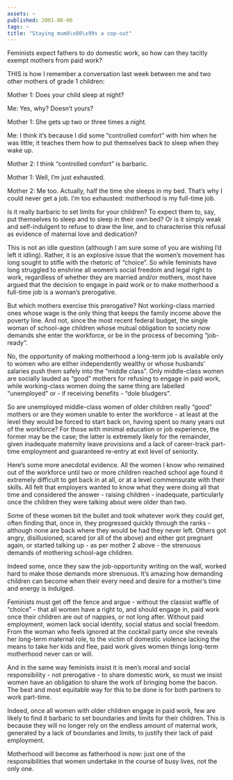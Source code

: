 ```yaml
---
assets: ~
published: 2001-06-06
tags: ~
title: "Staying mumâ\x80\x99s a cop-out"
---
```

Feminists expect fathers to do domestic work, so how can they tacitly
exempt mothers from paid work?

THIS is how I remember a conversation last week between me and two other
mothers of grade 1 children:

Mother 1: Does your child sleep at night?

Me: Yes, why? Doesn’t yours?

Mother 1: She gets up two or three times a night.

Me: I think it’s because I did some “controlled comfort” with him when
he was little; it teaches them how to put themselves back to sleep when
they wake up.

Mother 2: I think “controlled comfort” is barbaric.

Mother 1: Well, I’m just exhausted.

Mother 2: Me too. Actually, half the time she sleeps in my bed. That’s
why I could never get a job. I’m too exhausted: motherhood is my
full-time job.

Is it really barbaric to set limits for your children? To expect them
to, say, put themselves to sleep and to sleep in their own bed? Or is it
simply weak and self-indulgent to refuse to draw the line, and to
characterise this refusal as evidence of maternal love and dedication?

This is not an idle question (although I am sure some of you are wishing
I’d left it idling). Rather, it is an explosive issue that the women’s
movement has long sought to stifle with the rhetoric of “choice”. So
while feminists have long struggled to enshrine all women’s social
freedom and legal right to work, regardless of whether they are married
and/or mothers, most have argued that the decision to engage in paid
work or to make motherhood a full-time job is a woman’s prerogative.

But which mothers exercise this prerogative? Not working-class married
ones whose wage is the only thing that keeps the family income above the
poverty line. And not, since the most recent federal budget, the single
woman of school-age children whose mutual obligation to society now
demands she enter the workforce, or be in the process of becoming
“job-ready”.

No, the opportunity of making motherhood a long-term job is available
only to women who are either independently wealthy or whose husbands’
salaries push them safely into the “middle class”. Only middle-class
women are socially lauded as “good” mothers for refusing to engage in
paid work, while working-class women doing the same thing are labelled
“unemployed” or - if receiving benefits - “dole bludgers”.

So are unemployed middle-class women of older children really “good”
mothers or are they women unable to enter the workforce - at least at
the level they would be forced to start back on, having spent so many
years out of the workforce? For those with minimal education or job
experience, the former may be the case; the latter is extremely likely
for the remainder, given inadequate maternity leave provisions and a
lack of career-track part-time employment and guaranteed re-entry at
exit level of seniority.

Here’s some more anecdotal evidence. All the women I know who remained
out of the workforce until two or more children reached school age found
it extremely difficult to get back in at all, or at a level commensurate
with their skills. All felt that employers wanted to know what they were
doing all that time and considered the answer - raising children -
inadequate, particularly once the children they were talking about were
older than two.

Some of these women bit the bullet and took whatever work they could
get, often finding that, once in, they progressed quickly through the
ranks - although none are back where they would be had they never left.
Others got angry, disillusioned, scared (or all of the above) and either
got pregnant again, or started talking up - as per mother 2 above - the
strenuous demands of mothering school-age children.

Indeed some, once they saw the job-opportunity writing on the wall,
worked hard to make those demands more strenuous. It’s amazing how
demanding children can become when their every need and desire for a
mother’s time and energy is indulged.

Feminists must get off the fence and argue - without the classist waffle
of “choice” - that all women have a right to, and should engage in, paid
work once their children are out of nappies, or not long after. Without
paid employment, women lack social identity, social status and social
freedom. From the woman who feels ignored at the cocktail party once she
reveals her long-term maternal role, to the victim of domestic violence
lacking the means to take her kids and flee, paid work gives women
things long-term motherhood never can or will.

And in the same way feminists insist it is men’s moral and social
responsibility - not prerogative - to share domestic work, so must we
insist women have an obligation to share the work of bringing home the
bacon. The best and most equitable way for this to be done is for both
partners to work part-time.

Indeed, once all women with older children engage in paid work, few are
likely to find it barbaric to set boundaries and limits for their
children. This is because they will no longer rely on the endless amount
of maternal work, generated by a lack of boundaries and limits, to
justify their lack of paid employment.

Motherhood will become as fatherhood is now: just one of the
responsibilities that women undertake in the course of busy lives, not
the only one.